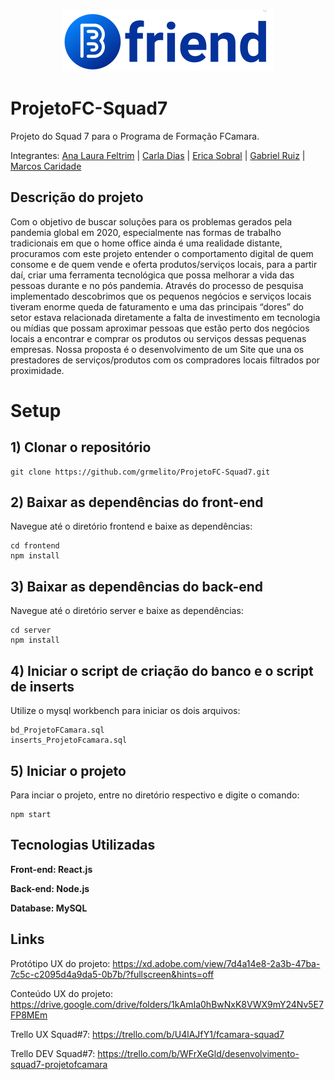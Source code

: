 <h3 align="center">
  <img src="/frontend/src/assets/img/LogoAtualizada.PNG">
</h3>

# ProjetoFC-Squad7
Projeto do Squad 7 para o Programa de Formação FCamara.

Integrantes: [Ana Laura Feltrim](https://github.com/AnaLauraFeltrim) |
[Carla Dias](https://github.com/Carllotta) |
[Erica Sobral](https://github.com/EricaSobral) |
[Gabriel Ruiz](https://github.com/grmelito) |
[Marcos Caridade](https://github.com/marcoskgithub) 

## Descrição do projeto
Com o objetivo de buscar soluções para os problemas gerados pela pandemia global em 2020, especialmente nas formas de trabalho tradicionais em que o home office ainda é uma realidade distante, procuramos com este projeto entender o comportamento digital de quem consome e de quem vende e oferta produtos/serviços locais, para a partir daí, criar uma ferramenta tecnológica que possa melhorar a vida das pessoas durante e no pós pandemia. Através do processo de pesquisa implementado descobrimos que os pequenos negócios e serviços locais tiveram enorme queda de faturamento e uma das principais “dores” do setor estava relacionada diretamente a falta de investimento em tecnologia ou mídias que possam aproximar pessoas que estão perto dos negócios locais a encontrar e comprar os produtos ou serviços dessas pequenas empresas. 
Nossa proposta é o desenvolvimento de um Site que una os prestadores de serviços/produtos com os compradores locais filtrados por proximidade.

# Setup

## 1) Clonar o repositório
```
git clone https://github.com/grmelito/ProjetoFC-Squad7.git
```
## 2) Baixar as dependências do front-end
Navegue até o diretório frontend e baixe as dependências:
```
cd frontend
npm install
```
## 3) Baixar as dependências do back-end
Navegue até o diretório server e baixe as dependências:
```
cd server
npm install
```
## 4) Iniciar o script de criação do banco e o script de inserts
Utilize o mysql workbench para iniciar os dois arquivos:
```
bd_ProjetoFCamara.sql
inserts_ProjetoFcamara.sql
```
## 5) Iniciar o projeto
Para inciar o projeto, entre no diretório respectivo e digite o comando:
```
npm start
```
## Tecnologias Utilizadas

**Front-end: React.js**

**Back-end: Node.js**

**Database: MySQL**

## Links

Protótipo UX do projeto: https://xd.adobe.com/view/7d4a14e8-2a3b-47ba-7c5c-c2095d4a9da5-0b7b/?fullscreen&hints=off

Conteúdo UX do projeto: https://drive.google.com/drive/folders/1kAmIa0hBwNxK8VWX9mY24Nv5E7FP8MEm

Trello UX Squad#7: https://trello.com/b/U4lAJfY1/fcamara-squad7

Trello DEV Squad#7: https://trello.com/b/WFrXeGld/desenvolvimento-squad7-projetofcamara
